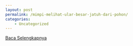 ```yaml
---
layout: post
permalink: /mimpi-melihat-ular-besar-jatuh-dari-pohon/
categories:
    - Uncategorized
---
```


[Baca Selengkapnya](/03)